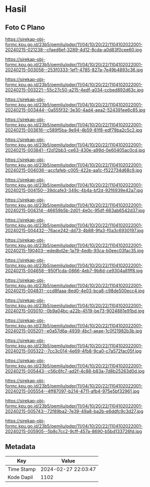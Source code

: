 # Hasil

## Foto C Plano

https://sirekap-obj-formc.kpu.go.id/23b5/pemilu/pdpr/11/04/10/20/22/1104102022001-20240215-021238--cfaed6ef-3289-4d12-8cda-a0d83f0cee60.jpg

https://sirekap-obj-formc.kpu.go.id/23b5/pemilu/pdpr/11/04/10/20/22/1104102022001-20240215-003058--253f0333-1ef1-4785-827a-7e49b4893c36.jpg

https://sirekap-obj-formc.kpu.go.id/23b5/pemilu/pdpr/11/04/10/20/22/1104102022001-20240215-003221--55c27c50-a215-4edf-a034-ccbed892d63c.jpg

https://sirekap-obj-formc.kpu.go.id/23b5/pemilu/pdpr/11/04/10/20/22/1104102022001-20240215-003444--0a555f32-3e30-4ad4-aea2-524391ee6c85.jpg

https://sirekap-obj-formc.kpu.go.id/23b5/pemilu/pdpr/11/04/10/20/22/1104102022001-20240215-003616--c589f5ba-9e94-4b59-81f8-edf79ba2c5c2.jpg

https://sirekap-obj-formc.kpu.go.id/23b5/pemilu/pdpr/11/04/10/20/22/1104102022001-20240215-003841--f2d12bb3-ce63-430e-a99d-0e60405ac0cd.jpg

https://sirekap-obj-formc.kpu.go.id/23b5/pemilu/pdpr/11/04/10/20/22/1104102022001-20240215-004036--accfafeb-c005-422e-aa1c-f522734d68c9.jpg

https://sirekap-obj-formc.kpu.go.id/23b5/pemilu/pdpr/11/04/10/20/22/1104102022001-20240215-004150--39dcafe3-349c-4b4a-bf2d-92f6939e42a7.jpg

https://sirekap-obj-formc.kpu.go.id/23b5/pemilu/pdpr/11/04/10/20/22/1104102022001-20240215-004314--46659b5b-2d01-4e0c-95df-663ab6542d37.jpg

https://sirekap-obj-formc.kpu.go.id/23b5/pemilu/pdpr/11/04/10/20/22/1104102022001-20240215-004432--76ace242-dd73-4b88-9fa3-f0a3c6930197.jpg

https://sirekap-obj-formc.kpu.go.id/23b5/pemilu/pdpr/11/04/10/20/22/1104102022001-20240215-190403--ededbd2e-1a79-4edb-93ca-b0eec03fac35.jpg

https://sirekap-obj-formc.kpu.go.id/23b5/pemilu/pdpr/11/04/10/20/22/1104102022001-20240215-004658--950f1cda-0866-4eb7-9b8d-ce9304a81ff8.jpg

https://sirekap-obj-formc.kpu.go.id/23b5/pemilu/pdpr/11/04/10/20/22/1104102022001-20240215-004831--ccd8faaa-8ed0-4e03-bca8-c98de500ecc4.jpg

https://sirekap-obj-formc.kpu.go.id/23b5/pemilu/pdpr/11/04/10/20/22/1104102022001-20240215-005010--0b9a04bc-a22b-4519-be73-9024881e91bd.jpg

https://sirekap-obj-formc.kpu.go.id/23b5/pemilu/pdpr/11/04/10/20/22/1104102022001-20240215-005201--e0a57d6a-4939-4bc1-aeae-1c0f21982b3b.jpg

https://sirekap-obj-formc.kpu.go.id/23b5/pemilu/pdpr/11/04/10/20/22/1104102022001-20240215-005322--7cc3c014-4e69-4fb8-9ca0-c7a572fac05f.jpg

https://sirekap-obj-formc.kpu.go.id/23b5/pemilu/pdpr/11/04/10/20/22/1104102022001-20240215-005443--c56c6fc7-ad2f-4c88-b83a-7d8b25263d0d.jpg

https://sirekap-obj-formc.kpu.go.id/23b5/pemilu/pdpr/11/04/10/20/22/1104102022001-20240215-005554--4ff87097-b214-4711-afb4-975e5bf32961.jpg

https://sirekap-obj-formc.kpu.go.id/23b5/pemilu/pdpr/11/04/10/20/22/1104102022001-20240215-005743--72f89ba2-7e39-49a8-ba2b-e6ddfc9c3d27.jpg

https://sirekap-obj-formc.kpu.go.id/23b5/pemilu/pdpr/11/04/10/20/22/1104102022001-20240215-005905--5b8c7cc2-9cff-457a-8690-b5bd133726fd.jpg


## Metadata

| Key        | Value               |
| ---------- | ------------------- |
| Time Stamp | 2024-02-27 22:03:47 |
| Kode Dapil | 1102                |



